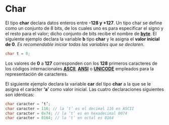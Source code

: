 # Char

El tipo **char** declara datos enteros entre **-128 y +127**. Un tipo char se define como un conjunto de 8 bits, de los cuales uno es para especificar el signo y el resto para el valor; dicho conjunto de bits recibe el nombre de **[byte]([https://es.wikipedia.org/wiki/Byte](https://es.wikipedia.org/wiki/Byte))**. El siguiente ejemplo declara la variable **b** tipo **char** y le asigna el **valor inicial de 0**. _Es recomendable iniciar todas las variables que se declaren_.
```c
char t = 0;
```
Los valores de **0** a **127** corresponden con los **128** primeros caracteres de los códigos internacionales [**ASCII**]([https://es.wikipedia.org/wiki/ASCII](https://es.wikipedia.org/wiki/ASCII)), **[ANSI]([https://es.wikipedia.org/wiki/Instituto_Nacional_Estadounidense_de_Est%C3%A1ndares](https://es.wikipedia.org/wiki/Instituto_Nacional_Estadounidense_de_Est%C3%A1ndares))** o **[UNICODE]([https://es.wikipedia.org/wiki/Unicode](https://es.wikipedia.org/wiki/Unicode))** empleados para la representación de caracteres.

El siguiente ejemplo declara la variable **car** del tipo **char** a la que se le asigna el carácter **‘a’** como valor inicial. Las cuatro declaraciones siguientes son idénticas:
```c
char caracter = ‘t’;
char caracter = 116; // la ‘t’ es el decimal 116 en ASCII
char caracter = 0x74; // la ‘t’ es en hexadecimal 0074
char caracter = 0164; // la ‘t’ en octal es 0164
```
<!--stackedit_data:
eyJoaXN0b3J5IjpbLTE1MTc3MTIwNjIsLTM1MzIyNTk5OF19
-->
